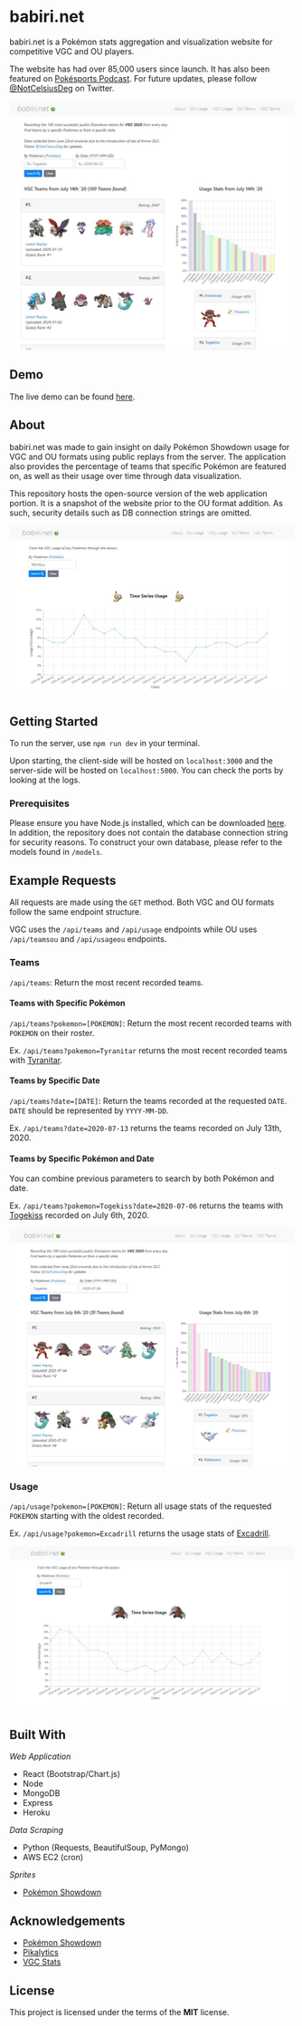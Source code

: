 # babiri.net

babiri.net is a Pokémon stats aggregation and visualization website for competitive VGC and OU players.

The website has had over 85,000 users since launch. It has also been featured on [Pokésports Podcast](https://www.youtube.com/watch?v=ZYbqsDLq994). For future updates, please follow [@NotCelsiusDeg](https://twitter.com/NotCelsiusDeg) on Twitter.

!["VGC Teams Page"](./img/vgc_teams.JPG)

## Demo

The live demo can be found [here](https://www.babiri.net/#/).

## About

babiri.net was made to gain insight on daily Pokémon Showdown usage for VGC and OU formats using public replays from the server. The application also provides the percentage of teams that specific Pokémon are featured on, as well as their usage over time through data visualization.

This repository hosts the open-source version of the web application portion. It is a snapshot of the website prior to the OU format addition. As such, security details such as DB connection strings are omitted.

!["VGC Usage Page"](./img/vgc_usage.JPG)

## Getting Started

To run the server, use `npm run dev` in your terminal.

Upon starting, the client-side will be hosted on `localhost:3000` and the server-side will be hosted on `localhost:5000`. You can check the ports by looking at the logs.

### Prerequisites

Please ensure you have Node.js installed, which can be downloaded [here](https://nodejs.org/en/). In addition, the repository does not contain the database connection string for security reasons. To construct your own database, please refer to the models found in `/models`.

## Example Requests

All requests are made using the `GET` method. Both VGC and OU formats follow the same endpoint structure.

VGC uses the `/api/teams` and `/api/usage` endpoints while OU uses `/api/teamsou` and `/api/usageou` endpoints.

### Teams

`/api/teams`: Return the most recent recorded teams.

#### Teams with Specific Pokémon

`/api/teams?pokemon=[POKEMON]`: Return the most recent recorded teams with `POKEMON` on their roster.

Ex. `/api/teams?pokemon=Tyranitar` returns the most recent recorded teams with [Tyranitar](https://www.pokemon.com/us/pokedex/tyranitar).

#### Teams by Specific Date

`/api/teams?date=[DATE]`: Return the teams recorded at the requested `DATE`. `DATE` should be represented by `YYYY-MM-DD`.

Ex. `/api/teams?date=2020-07-13` returns the teams recorded on July 13th, 2020.

#### Teams by Specific Pokémon and Date

You can combine previous parameters to search by both Pokémon and date.

Ex. `/api/teams?pokemon=Togekiss?date=2020-07-06` returns the teams with [Togekiss](https://www.pokemon.com/us/pokedex/togekiss) recorded on July 6th, 2020.

!["VGC Teams Search"](./img/vgc_teams_search.JPG)

### Usage

`/api/usage?pokemon=[POKEMON]`: Return all usage stats of the requested `POKEMON` starting with the oldest recorded.

Ex. `/api/usage?pokemon=Excadrill` returns the usage stats of [Excadrill](https://www.pokemon.com/us/pokedex/excadrill).

!["Excadrill Usage Stats"](./img/vgc_usage_stats.JPG)

## Built With

*Web Application*
- React (Bootstrap/Chart.js)
- Node
- MongoDB
- Express
- Heroku

*Data Scraping*
- Python (Requests, BeautifulSoup, PyMongo)
- AWS EC2 (cron)

*Sprites*
- [Pokémon Showdown](https://play.pokemonshowdown.com/sprites/)

## Acknowledgements

- [Pokémon Showdown](https://pokemonshowdown.com/)
- [Pikalytics](https://pikalytics.com/)
- [VGC Stats](https://vgcstats.com/#/)

## License

This project is licensed under the terms of the **MIT** license.
